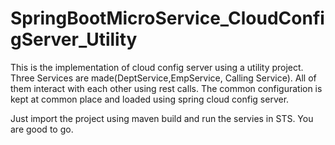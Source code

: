# SpringBootMicroService_CloudConfigServer_Utility
This is the implementation of cloud config server using a utility project. 
Three Services are made(DeptService,EmpService, Calling Service).
All of them interact with each other using rest calls.
The common configuration is kept at common place and loaded using spring cloud config server.

Just import the project using maven build and run the servies in STS. You are good to go.

